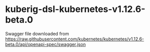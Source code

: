# kuberig-dsl-kubernetes-v1.12.6-beta.0

Swagger file downloaded from https://raw.githubusercontent.com/kubernetes/kubernetes/v1.12.6-beta.0/api/openapi-spec/swagger.json
